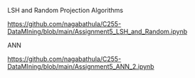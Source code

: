 
LSH and Random Projection Algorithms

https://github.com/nagabathula/C255-DataMIning/blob/main/Assignment5_LSH_and_Random.ipynb

ANN 

https://github.com/nagabathula/C255-DataMIning/blob/main/Assignment5_ANN_2.ipynb

